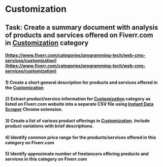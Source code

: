 # Customization
## Task: Create a summary document with analysis of products and services offered on Fiverr.com in [Customization](https://www.fiverr.com/categories/programming-tech/web-cms-services/customization) category
#### [https://www.fiverr.com/categories/programming-tech/web-cms-services/customization](https://www.fiverr.com/categories/programming-tech/web-cms-services/customization)
#### 1) Create a short general description for products and services offered in the [Customization](https://www.fiverr.com/categories/programming-tech/web-cms-services/customization)
#### 2) Extract product/service information for [Customization](https://www.fiverr.com/categories/programming-tech/web-cms-services/customization) category as listed on Fiverr.com website into a separate CSV file using [Instant Data Scraper](https://chrome.google.com/webstore/detail/instant-data-scraper/ofaokhiedipichpaobibbnahnkdoiiah) Chrome extension.
#### 3) Create a list of various product offerings in [Customization](https://www.fiverr.com/categories/programming-tech/web-cms-services/customization). Include product variations with brief descriptions.
#### 4) Identify common price range for the products/services offered in this category on Fiverr.com
#### 5) Identify approximate number of freelancers offering products and services in this category on Fiverr.com
